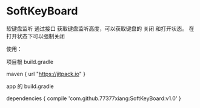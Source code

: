 # SoftKeyBoard
软键盘监听 通过接口 获取键盘监听高度，可以获取键盘的 关闭 和打开状态。 在打开状态下可以强制关闭

使用：

项目根 build.gradle

 maven { url "https://jitpack.io" }
 
 app 的 build.gradle
 
 dependencies {
    compile 'com.github.77377xiang:SoftKeyBoard:v1.0'
}


